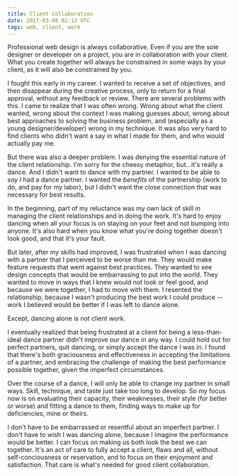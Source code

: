 ```yaml
---
title: Client Collaboration
date: 2017-03-08 02:13 UTC
tags: web, client, work
---
```


Professional web design is always collaborative. Even if you are the sole designer or developer on a project, you are in collaboration with your client. What you create together will always be constrained in some ways by your client, as it will also be constrained by you.

I fought this early in my career. I wanted to receive a set of objectives, and then disappear during the creative process, only to return for a final approval, without any feedback or review. There are several problems with this. I came to realize that I was often wrong. Wrong about what the client wanted, wrong about the context I was making guesses about, wrong about best approaches to solving the business problem, and (especially as a young designer/developer) wrong in my technique. It was also very hard to find clients who didn't want a say in what I made for them, and who would actually pay me.

But there was also a deeper problem. I was denying the essential nature of the client relationship. I'm sorry for the cheesy metaphor, but...it's really a dance. And I didn't want to dance with my partner. I wanted to be able to *say* I had a dance partner. I wanted the *benefits* of the partnership (work to do, and pay for my labor), but I didn't want the close connection that was necessary for best results.

In the beginning, part of my reluctance was my own lack of skill in managing the client relationships and in doing the work. It's hard to enjoy dancing when all your focus is on staying on your feet and not bumping into anyone. It's also hard when you know what you're doing together doesn't look good, and that it's your fault.

But later, after my skills had improved, I was frustrated when I was dancing with a partner that I perceived to be worse than me. They would make feature requests that went against best practices. They wanted to see design concepts that would be embarrassing to put into the world. They wanted to move in ways that I knew would not look or feel good, and because we were together, I had to move with them. I resented the relationship, because I wasn't producing the best work I could produce -- work I believed would be better if I was left to dance alone.

Except, dancing alone is not client work.

I eventually realized that being frustrated at a client for being a less-than-ideal dance partner didn't improve our dance in any way. I could hold out for perfect partners, quit dancing, or simply accept the dance I was in. I found that there's both graciousness and effectiveness in accepting the limitations of a partner, and embracing the challenge of making the best performance possible together, given the imperfect circumstances.

Over the course of a dance, I will only be able to change my partner in small ways. Skill, technique, and taste just take too long to develop. So my focus now is on evaluating their capacity, their weaknesses, their style (for better or worse) and fitting a dance to them, finding ways to make up for deficiencies, mine or theirs.

I don't have to be embarrassed or resentful about an imperfect partner. I don't have to wish I was dancing alone, because I imagine the performance would be better. I can focus on making us both look the best we can together. It's an act of care to fully accept a client, flaws and all, without self-conciousness or reservation, and to focus on their enjoyment and satisfaction. That care is what's needed for good client collaboration.

